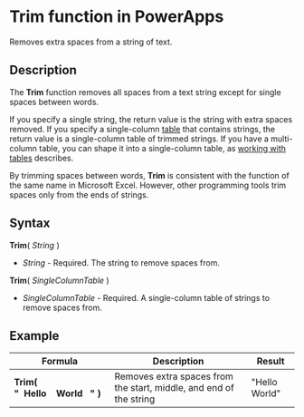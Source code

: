 <properties
	pageTitle="Trim function | Microsoft PowerApps"
	description="Reference information, including syntax and an example, for the Trim function in PowerApps"
	services=""
	suite="powerapps"
	documentationCenter="na"
	authors="gregli-msft"
	manager="dwrede"
	editor=""
	tags=""/>

<tags
   ms.service="powerapps"
   ms.devlang="na"
   ms.topic="article"
   ms.tgt_pltfrm="na"
   ms.workload="na"
   ms.date="11/07/2015"
   ms.author="gregli"/>

# Trim function in PowerApps #

Removes extra spaces from a string of text.

## Description ##

The **Trim** function removes all spaces from a text string except for single spaces between words.  

If you specify a single string, the return value is the string with extra spaces removed. If you specify a single-column [table](../working-with-tables.md) that contains strings, the return value is a single-column table of trimmed strings. If you have a multi-column table, you can shape it into a single-column table, as [working with tables](../working-with-tables.md) describes.

By trimming spaces between words, **Trim** is consistent with the function of the same name in Microsoft Excel. However, other programming tools trim spaces only from the ends of strings.

## Syntax ##

**Trim**( *String* )

- *String* - Required. The string to remove spaces from.

**Trim**( *SingleColumnTable* )

- *SingleColumnTable* - Required. A single-column table of strings to remove spaces from.

## Example ##

| Formula | Description | Result |
|---------|-------------|--------|
| **Trim( "&nbsp;&nbsp;Hello&nbsp;&nbsp;&nbsp;&nbsp;World&nbsp;&nbsp;&nbsp;" )** | Removes extra spaces from the start, middle, and end of the string | "Hello World" |
